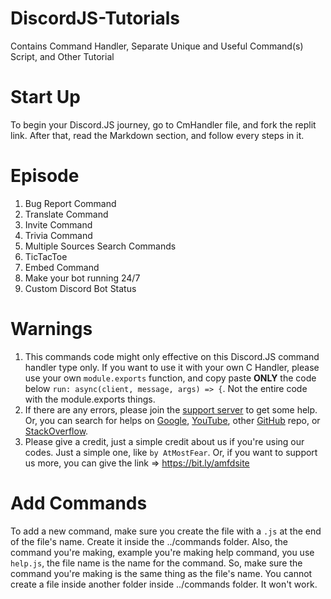 # DiscordJS-Tutorials
Contains Command Handler, Separate Unique and Useful Command(s) Script, and Other Tutorial

# Start Up
To begin your Discord.JS journey, go to CmHandler file, and fork the replit link. After that, read the Markdown section, and follow every steps in it.

# Episode
1. Bug Report Command
2. Translate Command
3. Invite Command
4. Trivia Command
5. Multiple Sources Search Commands
6. TicTacToe
7. Embed Command
8. Make your bot running 24/7
9. Custom Discord Bot Status

# Warnings
1. This commands code might only effective on this Discord.JS command handler type only. If you want to use it with your own C Handler, please use your own `module.exports` function, and copy paste **ONLY** the code below ```run: async(client, message, args) => {```. Not the entire code with the module.exports things.
2. If there are any errors, please join the [support server](https://discord.gg/6XSjbKBbJT) to get some help. Or, you can search for helps on [Google](https://google.com), [YouTube](https://youtube.com), other [GitHub](https://github.com) repo, or [StackOverflow](https://stackoverflow.com/).
3. Please give a credit, just a simple credit about us if you're using our codes. Just a simple one, like `by AtMostFear`. Or, if you want to support us more, you can give the link => https://bit.ly/amfdsite

# Add Commands
To add a new command, make sure you create the file with a `.js` at the end of the file's name. Create it inside the ../commands folder. Also, the command you're making, example you're making help command, you use `help.js`, the file name is the name for the command. So, make sure the command you're making is the same thing as the file's name. You cannot create a file inside another folder inside ../commands folder. It won't work.
